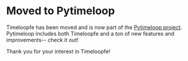 # Moved to Pytimeloop
Timeloopfe has been moved and is now part of the [Pytimeloop
project](https://github.com/Accelergy-Project/timeloop-python/tree/main).
Pytimeloop includes both Timeloopfe and a ton of new features and improvements--
check it out!

Thank you for your interest in Timeloopfe!